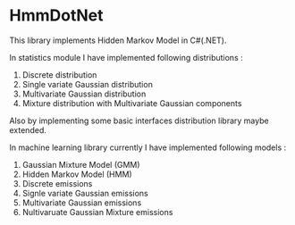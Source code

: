 HmmDotNet
=========

This library implements Hidden Markov Model in C#(.NET). 

In statistics module I have implemented following distributions :
1. Discrete distribution
2. Single variate Gaussian distribution 
3. Multivariate Gaussian distribution
4. Mixture distribution with Multivariate Gaussian components

Also by implementing some basic interfaces distribution library maybe extended.

In machine learning library currently I have implemented following models :
1. Gaussian Mixture Model (GMM)
2. Hidden Markov Model (HMM) 
  1. Discrete emissions
  2. Signle variate Gaussian emissions
  3. Multivariate Gaussian emissions
  4. Nultivaruate Gaussian Mixture emissions
